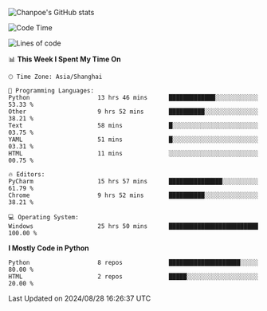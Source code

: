 ![Chanpoe's GitHub stats](https://github-readme-stats.vercel.app/api?username=Chanpoe&show_icons=true&count_private=true&theme=cobalt)

<!--START_SECTION:waka-->
![Code Time](http://img.shields.io/badge/Code%20Time-89%20hrs%2037%20mins-blue)

![Lines of code](https://img.shields.io/badge/From%20Hello%20World%20I%27ve%20Written-1.6%20million%20lines%20of%20code-blue)

📊 **This Week I Spent My Time On** 

```text
🕑︎ Time Zone: Asia/Shanghai

💬 Programming Languages: 
Python                   13 hrs 46 mins      █████████████░░░░░░░░░░░░   53.33 % 
Other                    9 hrs 52 mins       ██████████░░░░░░░░░░░░░░░   38.21 % 
Text                     58 mins             █░░░░░░░░░░░░░░░░░░░░░░░░   03.75 % 
YAML                     51 mins             █░░░░░░░░░░░░░░░░░░░░░░░░   03.31 % 
HTML                     11 mins             ░░░░░░░░░░░░░░░░░░░░░░░░░   00.75 % 

🔥 Editors: 
PyCharm                  15 hrs 57 mins      ███████████████░░░░░░░░░░   61.79 % 
Chrome                   9 hrs 52 mins       ██████████░░░░░░░░░░░░░░░   38.21 % 

💻 Operating System: 
Windows                  25 hrs 50 mins      █████████████████████████   100.00 % 
```

**I Mostly Code in Python** 

```text
Python                   8 repos             ████████████████████░░░░░   80.00 % 
HTML                     2 repos             █████░░░░░░░░░░░░░░░░░░░░   20.00 % 
```




 Last Updated on 2024/08/28 16:26:37 UTC
<!--END_SECTION:waka-->
